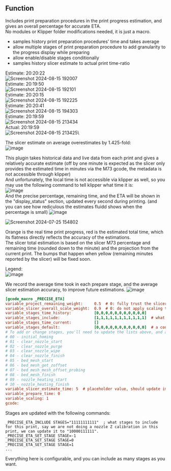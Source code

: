 ## Function

Includes print preparation procedures in the print progress estimation, and gives an overall percentage for accurate ETA.\
No modules or Klipper folder modifications needed, it is just a macro.

- samples history print preparation procedures' time and takes average
- allow multiple stages of print preparation procedure to add granularity to the progress display while preparing
- allow enable/disable stages conditionally
- samples history slicer estimate to actual print time-ratio

Estimate: 20:20:22\
![Screenshot 2024-08-15 192007](https://github.com/user-attachments/assets/e0cd865c-e55b-4b28-bc3b-74cfcfd0166c)\
Estimate: 20:19:50\
![Screenshot 2024-08-15 192101](https://github.com/user-attachments/assets/d3bbda9c-2771-4568-87e9-5261d0c3dcb9)\
Estimate: 20:20:15\
![Screenshot 2024-08-15 192225](https://github.com/user-attachments/assets/577a53d5-7324-4df6-b53d-b3ba830bef97)\
Estimate: 20:20:41\
![Screenshot 2024-08-15 194303](https://github.com/user-attachments/assets/4185c5d6-6e9c-45e3-ae0e-bd51ae0e3992)\
Estimate: 20:19:59\
![Screenshot 2024-08-15 213434](https://github.com/user-attachments/assets/ac5acee2-39c6-4afe-89ab-e3eb0c868674)\
Actual: 20:19:59\
![Screenshot 2024-08-15 213425](https://github.com/user-attachments/assets/d8c4d349-42fb-4da3-bd1e-186d9f3a8508)\

The slicer estimate on average overestimates by 1.425-fold:\
![image](https://github.com/user-attachments/assets/b2604729-6531-419c-a228-3e65aad52b7e)

This plugin takes historical data and live data from each print and gives a relatively accurate estimate (off by one minute is expected as the slicer only provides the estimated time in minutes via the M73 gcode, the metadata is not accessible through klipper)\
And unfortunately, the local time is not accessible via klipper as well, so you may use the following command to tell klipper what time it is:\
![image](https://github.com/user-attachments/assets/add889cd-80d1-4121-a523-44b3adbf2d51)\
And the precise percentage, remaining time, and the ETA will be shown in the "display_status" section, updated every second during printing. (and you can see how rediculous the estimates fluidd shows when the percentage is small)
![image](https://github.com/user-attachments/assets/031835f5-0aac-4e60-ad11-37b37317b68b)


![Screenshot 2024-07-25 154802](https://github.com/user-attachments/assets/6888220a-1bc7-47d5-8a0c-c0bcf74d329c)

Orange is the real time print progress, red is the estimated total time, which its flatness directly reflects the accuracy of the estimations. \
The slicer total estimation is based on the slicer M73 percentage and remaining time (rounded down to the minute) and the projection from the current print. The bumps that happen when yellow (remaining minutes reported by the slicer) will be fixed soon.

Legend:\
![image](https://github.com/user-attachments/assets/51d68a42-8f12-4801-bed0-67c1a3283d5a)

We record the average time took in each prepare stage, and the average slicer estimation accuracy, to improve future estimations.
![image](https://github.com/user-attachments/assets/59000595-b91d-4748-a1dc-d262a7afe42c)

```cfg
[gcode_macro _PRECISE_ETA]
variable_project_remaining_weight:     0.5  # 0: fully trust the slicer's remaining time estimate ;  1: scale the current printed percentage to actual time ratio to the rest of the print (the weight will be further scaled by P(2-P) to give low weight when the percentage is low)
variable_slicer_overall_scale_weight:  0.9  # 0: do not apply scaling to the slicer estimates ;  1: apply the scaling factor obtained from previous prints
variable_stages_time_history:          [0,0,0,0,0,0,0,0,0,0,0]
variable_stages_include:               [1,1,1,1,1,1,1,1,1,1,1]  # what stages to include in the estimation. this is also the stage times that will be added to the history
variable_stages_time_current:          []
variable_stages_default:               [0,0,0,0,0,0,0,0,0,0,0]  # a constant value for macros to set their defaults
# To add or change stages, you'll need to update the lists above, and all _PRECISE_ETA_SET_STAGE / _PRECISE_ETA_INCLUDE references. Make sure the last stage is always set.
# 00 - initial_homing
# 01 - clear_nozzle_start
# 02 - clear_nozzle_purge
# 03 - clear_nozzle_wipe
# 04 - clear_nozzle_finish
# 05 - bed_mesh_start
# 06 - bed_mesh_get_zoffset
# 07 - bed_mesh_mesh_offset_probing
# 08 - bed_mesh_finish
# 09 - nozzle_heating_start
# 10 - nozzle_heating_finish
variable_slicer_estimate_time: 5  # placeholder value, should update immediately after a file is selected
variable_prepare_time: 0
variable_scaling: 1
gcode:
```

Stages are updated with the following commands:
```gcode
_PRECISE_ETA_INCLUDE STAGES="11111111111"  ; what stages to include for this print, say we are not doing a nozzle Z calibration in this print, we can update it to "10000111111". 
_PRECISE_ETA_SET_STAGE STAGE=-1
_PRECISE_ETA_SET_STAGE STAGE=0
_PRECISE_ETA_SET_STAGE STAGE=1
...
```

Everything here is configurable, and you can include as many stages as you want.
